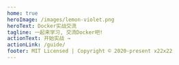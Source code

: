 ```yaml
---
home: true
heroImage: /images/lemon-violet.png
heroText: Docker实战交流
tagline: 一起来学习, 交流Docker吧!
actionText: 开始实战 →
actionLink: /guide/
footer: MIT Licensed | Copyright © 2020-present x22x22
---
```

